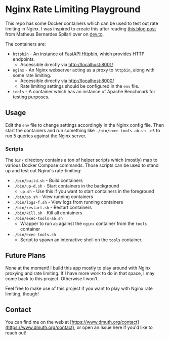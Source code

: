 
# Nginx Rate Limiting Playground

This repo has some Docker containers which can be used to test out rate limiting in Nginx.
I was inspired to create this after reading [this blog post](https://dev.to/mspilari/understanding-rate-limiting-a-guide-to-protecting-your-apis-and-applications-254c) from Matheus Bernardes Spilari over on [dev.to](https://dev.to/).

The containers are:

- `httpbin` - An instance of [FastAPI Httpbin](https://httpbin.dmuth.org/), which provides HTTP endpoints.
  - Accessible directly via [http://localhost:8001/](http://localhost:8001/)
- `nginx` - An Nginx webserver acting as a proxy to `httpbin`, along with some rate limiting.
  - Accessible directly via [http://localhost:8000/](http://localhost:8000/)
  - Rate limiting settings should be configured in the `env` file.
- `tools` - A container which has an instance of Apache Benchmark for testing purposes.


## Usage

Edit the `env` file to change settings accordingly in the Nginx config file.  Then start the containers and run something like `./bin/exec-tools-ab.sh -n5` to run 5 queries against the Nginx server.


### Scripts

The `bin/` directory contains a ton of helper scripts which (mostly) map to various Docker Compose commands.
Those scripts can be used to stand up and test out Nginx's rate-limiting:

- `./bin/build.sh` - Build containers
- `./bin/up-d.sh` - Start containers in the background
  - `up.sh` - Use this if you want to start containers in the foreground
- `./bin/ps.sh` - View running containers
- `./bin/logs-f.sh` - View logs from running containers
- `./bin/restart.sh` - Restart containers
- `./bin/kill.sh` - Kill all containers
- `./bin/exec-tools-ab.sh`
  - Wrapper to run `ab` against the `nginx` container from the `tools` container
- `./bin/exec-tools.sh` 
  - Script to spawn an interactive shell on the `tools` container.


## Future Plans

None at the moment!  I build this app mostly to play around with Nginx proxying and rate limiting.  If I have more work to do in that space, I may come back to this project.  Otherwise I won't.

Feel free to make use of this project if you want to play with Nginx rate limiting, though!


## Contact

You can find me on the web at [https://www.dmuth.org/contact](https://www.dmuth.org/contact), or
open an Issue here if you'd like to reach out!


